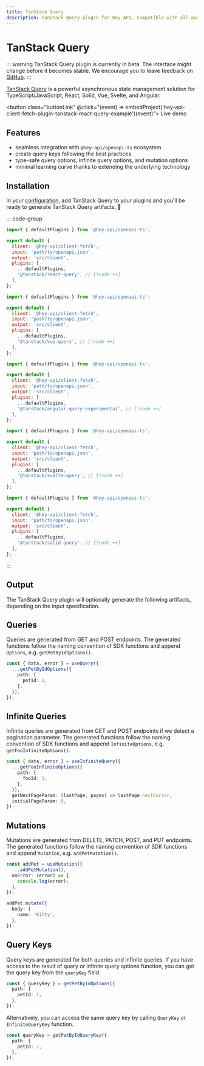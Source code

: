 ```yaml
---
title: TanStack Query
description: TanStack Query plugin for Hey API. Compatible with all our features.
---
```


<script setup>
import { embedProject } from '../../embed'
</script>

# TanStack Query

::: warning
TanStack Query plugin is currently in beta. The interface might change before it becomes stable. We encourage you to leave feedback on [GitHub](https://github.com/hey-api/openapi-ts/issues).
:::

[TanStack Query](https://tanstack.com/query) is a powerful asynchronous state management solution for TypeScript/JavaScript, React, Solid, Vue, Svelte, and Angular.

<button class="buttonLink" @click="(event) => embedProject('hey-api-client-fetch-plugin-tanstack-react-query-example')(event)">
Live demo
</button>

## Features

- seamless integration with `@hey-api/openapi-ts` ecosystem
- create query keys following the best practices
- type-safe query options, infinite query options, and mutation options
- minimal learning curve thanks to extending the underlying technology

## Installation

In your [configuration](/openapi-ts/get-started), add TanStack Query to your plugins and you'll be ready to generate TanStack Query artifacts. :tada:

::: code-group

```js [react]
import { defaultPlugins } from '@hey-api/openapi-ts';

export default {
  client: '@hey-api/client-fetch',
  input: 'path/to/openapi.json',
  output: 'src/client',
  plugins: [
    ...defaultPlugins,
    '@tanstack/react-query', // [!code ++]
  ],
};
```

```js [vue]
import { defaultPlugins } from '@hey-api/openapi-ts';

export default {
  client: '@hey-api/client-fetch',
  input: 'path/to/openapi.json',
  output: 'src/client',
  plugins: [
    ...defaultPlugins,
    '@tanstack/vue-query', // [!code ++]
  ],
};
```

```js [angular]
import { defaultPlugins } from '@hey-api/openapi-ts';

export default {
  client: '@hey-api/client-fetch',
  input: 'path/to/openapi.json',
  output: 'src/client',
  plugins: [
    ...defaultPlugins,
    '@tanstack/angular-query-experimental', // [!code ++]
  ],
};
```

```js [svelte]
import { defaultPlugins } from '@hey-api/openapi-ts';

export default {
  client: '@hey-api/client-fetch',
  input: 'path/to/openapi.json',
  output: 'src/client',
  plugins: [
    ...defaultPlugins,
    '@tanstack/svelte-query', // [!code ++]
  ],
};
```

```js [solid]
import { defaultPlugins } from '@hey-api/openapi-ts';

export default {
  client: '@hey-api/client-fetch',
  input: 'path/to/openapi.json',
  output: 'src/client',
  plugins: [
    ...defaultPlugins,
    '@tanstack/solid-query', // [!code ++]
  ],
};
```

:::

## Output

The TanStack Query plugin will optionally generate the following artifacts, depending on the input specification.

## Queries

Queries are generated from GET and POST endpoints. The generated functions follow the naming convention of SDK functions and append `Options`, e.g. `getPetByIdOptions()`.

```ts
const { data, error } = useQuery({
  ...getPetByIdOptions({
    path: {
      petId: 1,
    },
  }),
});
```

## Infinite Queries

Infinite queries are generated from GET and POST endpoints if we detect a pagination parameter. The generated functions follow the naming convention of SDK functions and append `InfiniteOptions`, e.g. `getFooInfiniteOptions()`.

```ts
const { data, error } = useInfiniteQuery({
  ...getFooInfiniteOptions({
    path: {
      fooId: 1,
    },
  }),
  getNextPageParam: (lastPage, pages) => lastPage.nextCursor,
  initialPageParam: 0,
});
```

## Mutations

Mutations are generated from DELETE, PATCH, POST, and PUT endpoints. The generated functions follow the naming convention of SDK functions and append `Mutation`, e.g. `addPetMutation()`.

```ts
const addPet = useMutation({
  ...addPetMutation(),
  onError: (error) => {
    console.log(error);
  },
});

addPet.mutate({
  body: {
    name: 'Kitty',
  },
});
```

## Query Keys

Query keys are generated for both queries and infinite queries. If you have access to the result of query or infinite query options function, you can get the query key from the `queryKey` field.

```ts
const { queryKey } = getPetByIdOptions({
  path: {
    petId: 1,
  },
});
```

Alternatively, you can access the same query key by calling `QueryKey` or `InfiniteQueryKey` function.

```ts
const queryKey = getPetByIdQueryKey({
  path: {
    petId: 1,
  },
});
```

<!--@include: ../../examples.md-->
<!--@include: ../../sponsors.md-->
